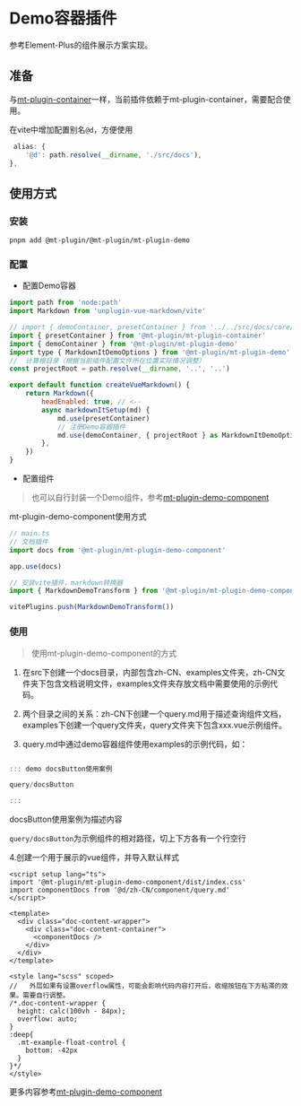 # Demo容器插件 

参考Element-Plus的组件展示方案实现。

## 准备

与[mt-plugin-container](https://github.com/zengsl/mt-plugin/tree/main/packages/mt-plugin-container)一样，当前插件依赖于mt-plugin-container，需要配合使用。

在vite中增加配置别名`@d`，方便使用

```js
 alias: {
    '@d': path.resolve(__dirname, './src/docs'),
},
```

## 使用方式

### 安装

```shell
pnpm add @mt-plugin/@mt-plugin/mt-plugin-demo
```

### 配置


- 配置Demo容器

```js 
import path from 'node:path'
import Markdown from 'unplugin-vue-markdown/vite'

// import { demoContainer, presetContainer } from '../../src/docs/core/plugins/markdown-container'
import { presetContainer } from '@mt-plugin/mt-plugin-container'
import { demoContainer } from '@mt-plugin/mt-plugin-demo'
import type { MarkdownItDemoOptions } from '@mt-plugin/mt-plugin-demo'
//  计算根目录（根据当前插件配置文件所在位置实际情况调整）
const projectRoot = path.resolve(__dirname, '..', '..')

export default function createVueMarkdown() {
    return Markdown({
        headEnabled: true, // <--
        async markdownItSetup(md) {
            md.use(presetContainer)
            // 注册Demo容器插件
            md.use(demoContainer, { projectRoot } as MarkdownItDemoOptions)
        },
    })
}
```

- 配置组件

> 也可以自行封装一个Demo组件，参考[mt-plugin-demo-component](https://github.com/zengsl/mt-plugin/tree/main/packages/mt-plugin-demo-component)

mt-plugin-demo-component使用方式

```ts
// main.ts
// 文档插件
import docs from '@mt-plugin/mt-plugin-demo-component'

app.use(docs)
```


```js 
// 安装vite插件，markdown转换器
import { MarkdownDemoTransform } from '@mt-plugin/mt-plugin-demo-component'

vitePlugins.push(MarkdownDemoTransform())
```


### 使用

> 使用mt-plugin-demo-component的方式

1. 在src下创建一个docs目录，内部包含zh-CN、examples文件夹，zh-CN文件夹下包含文档说明文件，examples文件夹存放文档中需要使用的示例代码。

2. 两个目录之间的关系：zh-CN下创建一个query.md用于描述查询组件文档，examples下创建一个query文件夹，query文件夹下包含xxx.vue示例组件。

3. query.md中通过demo容器组件使用examples的示例代码，如：

```js

::: demo docsButton使用案例

query/docsButton

:::

```
docsButton使用案例为描述内容

`query/docsButton`为示例组件的相对路径，切上下方各有一个行空行

4.创建一个用于展示的vue组件，并导入默认样式

```vue
<script setup lang="ts">
import '@mt-plugin/mt-plugin-demo-component/dist/index.css'
import componentDocs from '@d/zh-CN/component/query.md'
</script>

<template>
  <div class="doc-content-wrapper">
    <div class="doc-content-container">
      <componentDocs />
    </div>
  </div>
</template>

<style lang="scss" scoped>
//   外层如果有设置overflow属性，可能会影响代码内容打开后，收缩按钮在下方粘滞的效果。需要自行调整。
/*.doc-content-wrapper {
  height: calc(100vh - 84px);
  overflow: auto;
}
:deep{
  .mt-example-float-control {
    bottom: -42px
  }
}*/
</style>
```

更多内容参考[mt-plugin-demo-component](https://github.com/zengsl/mt-plugin/tree/main/packages/mt-plugin-demo-component)